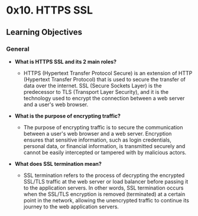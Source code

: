 # 0x10. HTTPS SSL

## Learning Objectives

### General
- **What is HTTPS SSL and its 2 main roles?**
  - HTTPS (Hypertext Transfer Protocol Secure) is an extension of HTTP (Hypertext Transfer Protocol) that is used to secure the transfer of data over the internet. SSL (Secure Sockets Layer) is the predecessor to TLS (Transport Layer Security), and it is the technology used to encrypt the connection between a web server and a user's web browser.

- **What is the purpose of encrypting traffic?**
  - The purpose of encrypting traffic is to secure the communication between a user's web browser and a web server. Encryption ensures that sensitive information, such as login credentials, personal data, or financial information, is transmitted securely and cannot be easily intercepted or tampered with by malicious actors.

- **What does SSL termination mean?**
  - SSL termination refers to the process of decrypting the encrypted SSL/TLS traffic at the web server or load balancer before passing it to the application servers. In other words, SSL termination occurs when the SSL/TLS encryption is removed (terminated) at a certain point in the network, allowing the unencrypted traffic to continue its journey to the web application servers.



